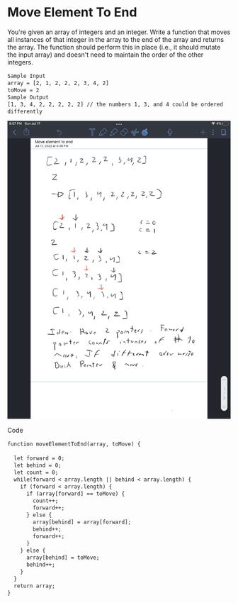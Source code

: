 # Move Element To End

You're given an array of integers and an integer. Write a function that moves
all instances of that integer in the array to the end of the array and returns
the array.
The function should perform this in place (i.e., it should mutate the input
array) and doesn't need to maintain the order of the other integers.

```
Sample Input
array = [2, 1, 2, 2, 2, 3, 4, 2]
toMove = 2
Sample Output
[1, 3, 4, 2, 2, 2, 2, 2] // the numbers 1, 3, and 4 could be ordered differently
```

![](/Medium/move_element_to_end/IMG_0394.png)

Code

```
function moveElementToEnd(array, toMove) {

  let forward = 0;
  let behind = 0;
  let count = 0;
  while(forward < array.length || behind < array.length) {
    if (forward < array.length) {
      if (array[forward] == toMove) {
        count++;
        forward++;
      } else {
        array[behind] = array[forward];
        behind++;
        forward++;
      }
    } else {
      array[behind] = toMove;
      behind++;
    }
  }
  return array;
}
```
